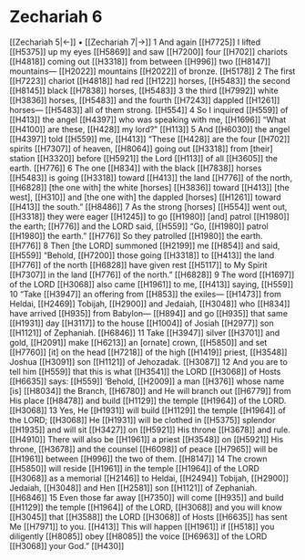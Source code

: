 # Zechariah 6
[[Zechariah 5|←]] • [[Zechariah 7|→]]
1 And again [[H7725]] I lifted [[H5375]] up my eyes [[H5869]] and saw [[H7200]] four [[H702]] chariots [[H4818]] coming out [[H3318]] from between [[H996]] two [[H8147]] mountains— [[H2022]] mountains [[H2022]] of bronze. [[H5178]] 
2 The first [[H7223]] chariot [[H4818]] had red [[H122]] horses, [[H5483]] the second [[H8145]] black [[H7838]] horses, [[H5483]] 
3 the third [[H7992]] white [[H3836]] horses, [[H5483]] and the fourth [[H7243]] dappled [[H1261]] horses— [[H5483]] all of them strong. [[H554]] 
4 So I inquired [[H559]] of [[H413]] the angel [[H4397]] who was speaking with me, [[H1696]] “What [[H4100]] are these, [[H428]] my lord?” [[H113]] 
5 And [[H6030]] the angel [[H4397]] told [[H559]] me, [[H413]] “These [[H428]] are the four [[H702]] spirits [[H7307]] of heaven, [[H8064]] going out [[H3318]] from [their] station [[H3320]] before [[H5921]] the Lord [[H113]] of all [[H3605]] the earth. [[H776]] 
6 The one [[H834]] with  the black [[H7838]] horses [[H5483]] is going [[H3318]] toward [[H413]] the land [[H776]] of the north, [[H6828]] [the one with] the white [horses] [[H3836]] toward [[H413]] [the west], [[H310]] and [the one with] the dappled [horses] [[H1261]] toward [[H413]] the south.” [[H8486]] 
7 As the strong [horses] [[H554]] went out, [[H3318]] they were eager [[H1245]] to go [[H1980]] [and] patrol [[H1980]] the earth; [[H776]] and the LORD said, [[H559]] “Go, [[H1980]] patrol [[H1980]] the earth.” [[H776]] So they patrolled [[H1980]] the earth. [[H776]] 
8 Then [the LORD] summoned [[H2199]] me [[H854]] and said, [[H559]] “Behold, [[H7200]] those going [[H3318]] to [[H413]] the land [[H776]] of the north [[H6828]] have given rest [[H5117]] to My Spirit [[H7307]] in the land [[H776]] of the north.” [[H6828]] 
9 The word [[H1697]] of the LORD [[H3068]] also came [[H1961]] to me, [[H413]] saying, [[H559]] 
10 “Take [[H3947]] an offering from [[H853]] the exiles— [[H1473]] from Heldai, [[H2469]] Tobijah, [[H2900]] and Jedaiah, [[H3048]] who [[H834]] have arrived [[H935]] from Babylon— [[H894]] and go [[H935]] that same [[H1931]] day [[H3117]] to the house [[H1004]] of Josiah [[H2977]] son [[H1121]] of Zephaniah. [[H6846]] 
11 Take [[H3947]] silver [[H3701]] and gold, [[H2091]] make [[H6213]] an [ornate] crown, [[H5850]] and set [[H7760]] [it] on the head [[H7218]] of the high [[H1419]] priest, [[H3548]] Joshua [[H3091]] son [[H1121]] of Jehozadak. [[H3087]] 
12 And you are to tell him [[H559]] that this is what [[H3541]] the LORD [[H3068]] of Hosts [[H6635]] says: [[H559]] ‘Behold, [[H2009]] a man [[H376]] whose name [is] [[H8034]] the Branch, [[H6780]] and He will branch out [[H6779]] from His place [[H8478]] and build [[H1129]] the temple [[H1964]] of the LORD. [[H3068]] 
13 Yes, He [[H1931]] will build [[H1129]] the temple [[H1964]] of the LORD; [[H3068]] He [[H1931]] will be clothed in [[H5375]] splendor [[H1935]] and will sit [[H3427]] on [[H5921]] His throne [[H3678]] and rule. [[H4910]] There will also be [[H1961]] a priest [[H3548]] on [[H5921]] His throne, [[H3678]] and the counsel [[H6098]] of peace [[H7965]] will be [[H1961]] between [[H996]] the two of them. [[H8147]] 
14 The crown [[H5850]] will reside [[H1961]] in the temple [[H1964]] of the LORD [[H3068]] as a memorial [[H2146]] to Heldai, [[H2494]] Tobijah, [[H2900]] Jedaiah, [[H3048]] and Hen [[H2581]] son [[H1121]] of Zephaniah. [[H6846]] 
15 Even those far away [[H7350]] will come [[H935]] and build [[H1129]] the temple [[H1964]] of the LORD, [[H3068]] and you will know [[H3045]] that [[H3588]] the LORD [[H3068]] of Hosts [[H6635]] has sent Me [[H7971]] to you. [[H413]] This will happen [[H1961]] if [[H518]] you diligently [[H8085]] obey [[H8085]] the voice [[H6963]] of the LORD [[H3068]] your God.” [[H430]] 
